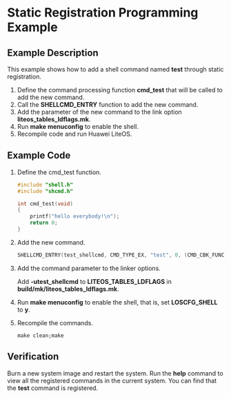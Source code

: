# Static Registration Programming Example<a name="EN-US_TOPIC_0312409019"></a>

## Example Description<a name="en-us_topic_0175230393_section12652506102830"></a>

This example shows how to add a shell command named  **test**  through static registration.

1.  Define the command processing function  **cmd\_test**  that will be called to add the new command.
2.  Call the  **SHELLCMD\_ENTRY**  function to add the new command.
3.  Add the parameter of the new command to the link option  **liteos\_tables\_ldflags.mk**.
4.  Run  **make menuconfig**  to enable the shell.
5.  Recompile code and run Huawei LiteOS.

## Example Code<a name="en-us_topic_0175230393_section15395384102858"></a>

1.  Define the cmd\_test function.

    ```c
    #include "shell.h"
    #include "shcmd.h"
    
    int cmd_test(void)
    {
        printf("hello everybody!\n");
        return 0;
    }
    ```

2.  Add the new command.

    ```c
    SHELLCMD_ENTRY(test_shellcmd, CMD_TYPE_EX, "test", 0, (CMD_CBK_FUNC)cmd_test);
    ```

3.  Add the command parameter to the linker options.

    Add  **-utest\_shellcmd**  to **LITEOS\_TABLES\_LDFLAGS** in **build/mk/liteos\_tables\_ldflags.mk**.

4.  Run  **make menuconfig**  to enable the shell, that is, set  **LOSCFG\_SHELL**  to  **y**.
5.  Recompile the commands.

    ```
    make clean;make
    ```


## Verification<a name="en-us_topic_0175230393_section6553141911578"></a>

Burn a new system image and restart the system. Run the  **help**  command to view all the registered commands in the current system. You can find that the  **test**  command is registered.

